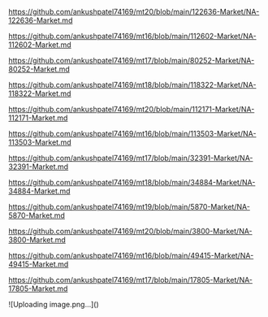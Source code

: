 <p><a href="https://github.com/ankushpatel74169/mt20/blob/main/122636-Market/NA-122636-Market.md">https://github.com/ankushpatel74169/mt20/blob/main/122636-Market/NA-122636-Market.md</a></p><p><a href="https://github.com/ankushpatel74169/mt16/blob/main/112602-Market/NA-112602-Market.md">https://github.com/ankushpatel74169/mt16/blob/main/112602-Market/NA-112602-Market.md</a></p><p><a href="https://github.com/ankushpatel74169/mt17/blob/main/80252-Market/NA-80252-Market.md">https://github.com/ankushpatel74169/mt17/blob/main/80252-Market/NA-80252-Market.md</a></p><p><a href="https://github.com/ankushpatel74169/mt18/blob/main/118322-Market/NA-118322-Market.md">https://github.com/ankushpatel74169/mt18/blob/main/118322-Market/NA-118322-Market.md</a></p><p><a href="https://github.com/ankushpatel74169/mt20/blob/main/112171-Market/NA-112171-Market.md">https://github.com/ankushpatel74169/mt20/blob/main/112171-Market/NA-112171-Market.md</a></p><p><a href="https://github.com/ankushpatel74169/mt16/blob/main/113503-Market/NA-113503-Market.md">https://github.com/ankushpatel74169/mt16/blob/main/113503-Market/NA-113503-Market.md</a></p><p><a href="https://github.com/ankushpatel74169/mt17/blob/main/32391-Market/NA-32391-Market.md">https://github.com/ankushpatel74169/mt17/blob/main/32391-Market/NA-32391-Market.md</a></p><p><a href="https://github.com/ankushpatel74169/mt18/blob/main/34884-Market/NA-34884-Market.md">https://github.com/ankushpatel74169/mt18/blob/main/34884-Market/NA-34884-Market.md</a></p><p><a href="https://github.com/ankushpatel74169/mt19/blob/main/5870-Market/NA-5870-Market.md">https://github.com/ankushpatel74169/mt19/blob/main/5870-Market/NA-5870-Market.md</a></p><p><a href="https://github.com/ankushpatel74169/mt20/blob/main/3800-Market/NA-3800-Market.md">https://github.com/ankushpatel74169/mt20/blob/main/3800-Market/NA-3800-Market.md</a></p><p><a href="https://github.com/ankushpatel74169/mt16/blob/main/49415-Market/NA-49415-Market.md">https://github.com/ankushpatel74169/mt16/blob/main/49415-Market/NA-49415-Market.md</a></p><p><a href="https://github.com/ankushpatel74169/mt17/blob/main/17805-Market/NA-17805-Market.md">https://github.com/ankushpatel74169/mt17/blob/main/17805-Market/NA-17805-Market.md</a></p>
![Uploading image.png…]()
